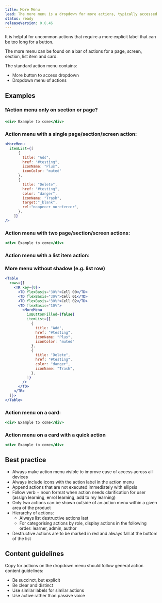 ```yaml
---
title: More Menu
lead: The more menu is a dropdown for more actions, typically accessed in a bar of actions and always by a more button. It helps keep secondary actions accessible while reducing visual clutter.
status: ready
releaseVersion: 0.0.46
---
```


It is helpful for uncommon actions that require a more explicit label that can be too long for a button.

The more menu can be found on a bar of actions for a page, screen, section, list item and card.

The standard action menu contains:

- More button to access dropdown
- Dropdown menu of actions

## Examples

### ❗️Action menu only on section or page?

```.jsx
<div> Example to come</div>
```

### Action menu with a single page/section/screen action:
```.jsx
<MoreMenu
  itemList={[
      {
        title: "Add",
        href: "#testing",
        iconName: "Plus",
        iconColor: "muted"
      },
      {
        title: "Delete",
        href: "#testing",
        color: "danger",
        iconName: "Trash",
        target:"_blank",
        rel:"noopener noreferrer",
      },
    ]}
/>
```

### Action menu with two page/section/screen actions:

```.jsx
<div> Example to come</div>
```

### Action menu with a list item action:

### More menu without shadow (e.g. list row)
```.jsx
<Table
  rows={[
    <TR key={0}>
      <TD flexBasis="30%">Cell 00</TD>
      <TD flexBasis="30%">Cell 01</TD>
      <TD flexBasis="30%">Cell 02</TD>
      <TD flexBasis="10%">
        <MoreMenu
          isButtonFilled={false}
          itemList={[
            {
              title: "Add",
              href: "#testing",
              iconName: "Plus",
              iconColor: "muted"
            },
            {
              title: "Delete",
              href: "#testing",
              color: "danger",
              iconName: "Trash",
            },
          ]}
        />
      </TD>
    </TR>
  ]}>
</Table>
```

### Action menu on a card:

```.jsx
<div> Example to come</div>
```

### Action menu on a card with a quick action

```.jsx
<div> Example to come</div>
```

## Best practice

- Always make action menu visible to improve ease of access across all devices
- Always include icons with the action label in the action menu
- Append actions that are not executed immediately with ellipsis
- Follow verb + noun format when action needs clarification for user (assign learning, enrol learning, add to my learning)
- Only two actions can be shown outside of an action menu within a given area of the product
- Hierarchy of actions:
  - Always list destructive actions last
  - For categorising actions by role, display actions in the following order: learner, admin, author
- Destructive actions are to be marked in red and always fall at the bottom of the list

## Content guidelines

Copy for actions on the dropdown menu should follow general action content guidelines:

- Be succinct, but explicit
- Be clear and distinct
- Use similar labels for similar actions
- Use active rather than passive voice
